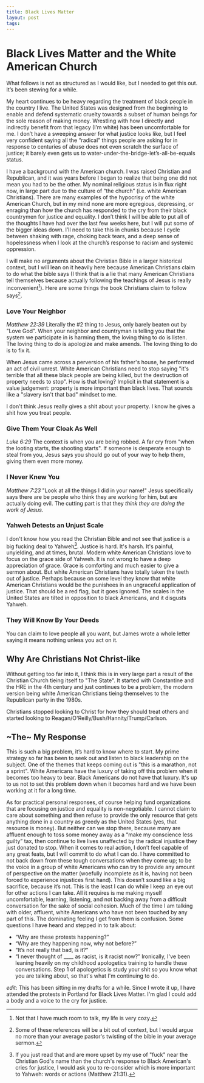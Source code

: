 ```yaml
---
title: Black Lives Matter
layout: post
tags:
---
```

# Black Lives Matter and the White American Church
What follows is not as structured as I would like, but I needed to get this out. It’s been stewing for a while.

My heart continues to be heavy regarding the treatment of black people in the country I live. The United States was designed from the beginning to enable and defend systematic cruelty towards a subset of human beings for the sole reason of making money. Wrestling with how I directly and indirectly benefit from that legacy (I’m white) has been uncomfortable for me. I don’t have a sweeping answer for what justice looks like, but I feel very confident saying all the “radical” things people are asking for in response to centuries of abuse does not even scratch the surface of justice; it barely even gets us to water-under-the-bridge-let’s-all-be-equals status.

I have a background with the American church. I was raised Christian and Republican, and it was years before I began to realize that being one did not mean you had to be the other. My nominal religious status is in flux right now, in large part due to the culture of “the church” (i.e. white American Christians). There are many examples of the hypocrisy of the white American Church, but in my mind none are more egregious, depressing, or enraging than how the church has responded to the cry from their black countrymen for justice and equality. I don’t think I will be able to put all of the thoughts I have had over the last few weeks here, but I will put some of the bigger ideas down. I’ll need to take this in chunks because I cycle between shaking with rage, choking back tears, and a deep sense of hopelessness when I look at the church’s response to racism and systemic oppression.

I will make no arguments about the Christian Bible in a larger historical context, but I will lean on it heavily here because American Christians claim to do what the bible says (I think that is a lie that many American Christians tell themselves because actually following the teachings of Jesus is really inconvenient[^1]). Here are some things the book Christians claim to follow says[^2].

### Love Your Neighbor
_Matthew 22:39_
Literally the #2 thing to Jesus, only barely beaten out by "Love God". When your neighbor and countryman is telling you that the system we participate in is harming them, the loving thing to do is listen. The loving thing to do is apologize and make amends. The loving thing to do is to fix it.

When Jesus came across a perversion of his father's house, he performed an act of civil unrest. White American Christians need to stop saying "it's terrible that all these black people are being killed, but the destruction of property needs to stop". How is that loving? Implicit in that statement is a value judgement: property is more important than black lives. That sounds like a "slavery isn't that bad" mindset to me.

I don't think Jesus really gives a shit about your property. I know he gives a shit how you treat people.

### Give Them Your Cloak As Well
_Luke 6:29_
The context is when you are being robbed. A far cry from "when the looting starts, the shooting starts". If someone is desperate enough to steal from you, Jesus says you should go out of your way to help them, giving them even more money.

### I Never Knew You
_Matthew 7:23_
"Look at all the things I did in your name!" Jesus specifically says there are be people who think they are working for him, but are actually doing evil. The cutting part is that they _think they are doing the work of Jesus_.

### Yahweh Detests an Unjust Scale
I don't know how you read the Christian Bible and not see that justice is a big fucking deal to Yahweh[^3]. Justice is hard. It's harsh. It's painful, unyielding, and at times, brutal. Modern white American Christians love to focus on the grace side of Yahweh. It is not wrong to have a deep appreciation of grace. Grace is comforting and much easier to give a sermon about. But white American Christians have totally taken the teeth out of justice. Perhaps because on some level they know that white American Christians would be the punishees in an ungraceful application of justice. That should be a red flag, but it goes ignored.
The scales in the United States are tilted in opposition to black Americans, and it disgusts Yahweh.

### They Will Know By Your Deeds
You can claim to love people all you want, but James wrote a whole letter saying it means nothing unless you act on it.

## Why Are Christians Not Christ-like
Without getting too far into it, I think this is in very large part a result of the Christian Church tieing itself to "The State". It started with Constantine and the HRE in the 4th century and just continues to be a problem, the modern version being white American Christians tieing themselves to the Republican party in the 1980s.

Christians stopped looking to Christ for how they should treat others and started looking to Reagan/O'Reilly/Bush/Hannity/Trump/Carlson.

## ~The~ My Response
This is such a big problem, it’s hard to know where to start. My prime strategy so far has been to seek out and listen to black leadership on the subject. One of the themes that keeps coming out is "this is a marathon, not a sprint". White Americans have the luxury of taking off this problem when it becomes too heavy to bear. Black Americans do not have that luxury. It's up to us not to set this problem down when it becomes hard and we have been working at it for a long time.

As for practical personal responses, of course helping fund organizations that are focusing on justice and equality is non-negotiable. I cannot claim to care about something and then refuse to provide the only resource that gets anything done in a country as greedy as the United States (yes, that resource is money). But neither can we stop there, because many are affluent enough to toss some money away as a “make my conscience less guilty” tax, then continue to live lives unaffected by the radical injustice they just donated to stop.
When it comes to real action, I don’t feel capable of any great feats, but I will commit to do what I can do. I have committed to not back down from these tough conversations when they come up; to be the voice in a group of white Americans who can try to provide any amount of perspective on the matter (woefully incomplete as it is, having not been forced to experience injustices first hand). This doesn’t sound like a big sacrifice, because it’s not. This is the least I can do while I keep an eye out for other actions I can take. All it requires is me making myself uncomfortable, learning, listening, and not backing away from a difficult conversation for the sake of social cohesion.
Much of the time I am talking with older, affluent, white Americans who have not been touched by any part of this. The dominating feeling I get from them is confusion. Some questions I have heard and stepped in to talk about:
- “Why are these protests happening?”
- “Why are they happening now, why not before?”
- “It’s not really that bad, is it?”
- “I never thought of \_\_\_\_ as racist, is it racist now?”
Ironically, I've been leaning heavily on my childhood apologetics training to handle these conversations. Step 1 of apologetics is study your shit so you know what you are talking about, so that's what I'm continuing to do.

_edit_: This has been sitting in my drafts for a while. Since I wrote it up, I have attended the protests in Portland for Black Lives Matter. I'm glad I could add a body and a voice to the cry for justice.

[^1]: Not that I have much room to talk, my life is very cozy.
[^2]: Some of these references will be a bit out of context, but I would argue no more than your average pastor's twisting of the bible in your average sermon.
[^3]: If you just read that and are more upset by my use of "fuck" near the Christian God's name than the church's response to Black American's cries for justice, I would ask you to re-consider which is more important to Yahweh: words or actions (Matthew 21:31).
